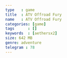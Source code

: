 ```yaml
---
type   : game
title  : ATV Offroad Fury
name   : ATV Offroad Fury
categories: [game]
tags      : []
keywords  : [aethersx2]
size: 642 MB
genre: adventure
telegram : 78
---
```


